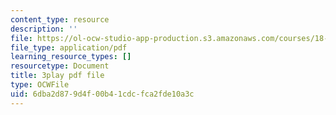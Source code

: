 ```yaml
---
content_type: resource
description: ''
file: https://ol-ocw-studio-app-production.s3.amazonaws.com/courses/18-06sc-linear-algebra-fall-2011/6dba2d879d4f00b41cdcfca2fde10a3c_TSdXJw83kyA.pdf
file_type: application/pdf
learning_resource_types: []
resourcetype: Document
title: 3play pdf file
type: OCWFile
uid: 6dba2d87-9d4f-00b4-1cdc-fca2fde10a3c
---
```

